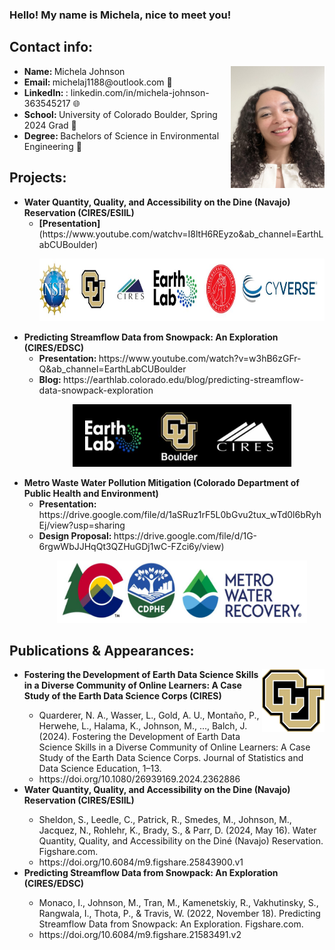 ### Hello! My name is Michela, nice to meet you! 





## Contact info:
<img src="headshot.jpg" width="150" height= "195" img align="right"/>
<ul> 
<li> <strong> Name: </strong> Michela Johnson </li>
<li> <strong> Email: </strong> michelaj1188@outlook.com 📩</li>
<li> <strong> LinkedIn: </strong>: linkedin.com/in/michela-johnson-363545217 🌐 </li>
<li> <strong> School: </strong> University of Colorado Boulder, Spring 2024 Grad 🐃 </li>
<li> <strong> Degree: </strong> Bachelors of Science in Environmental Engineering 🍃 </li>
</ul>



## Projects:
<ul> 
<li> <strong> Water Quantity, Quality, and Accessibility on the Dine (Navajo) Reservation (CIRES/ESIIL)</strong>
  <ul> 
    <li> <strong> [Presentation] </strong> (https://www.youtube.com/watchv=I8ltH6REyzo&ab_channel=EarthLabCUBoulder) </li> 
    <p align="center">
      <img src="LogoESIIL.JPG" 
        Height = "100" Width = "600"
</ul>
    </ul>

<li> <strong> Predicting Streamflow Data from Snowpack: An Exploration (CIRES/EDSC) </strong>
 <ul>
    <li><strong> Presentation: </strong>https://www.youtube.com/watch?v=w3hB6zGFr-Q&ab_channel=EarthLabCUBoulder </li>
  <li> <strong> Blog: </strong> https://earthlab.colorado.edu/blog/predicting-streamflow-data-snowpack-exploration </li>
   <p align="center">
      <img src="EarthLab.JPG" 
        Height = "100" Width = "350" 
       </ul>
         </ul>


<li> <strong> Metro Waste Water Pollution Mitigation (Colorado Department of Public Health and Environment) </strong>
   <ul> 
      <li> <strong> Presentation: </strong> https://drive.google.com/file/d/1aSRuz1rF5L0bGvu2tux_wTd0l6bRyhEj/view?usp=sharing </li>
    <li> <strong> Design Proposal: </strong>  https://drive.google.com/file/d/1G-6rgwWbJJHqQt3QZHuGDj1wC-FZci6y/view) </li>
     <p align="center">
       <img src="LogoMWW.JPG" 
        Height = "100" Width = "400" />
</ul>
</ul>



## Publications & Appearances:
 <img src="CULogo.jpg" 
        Height = "100" Width = "100" img align="right"/>
<ul> 
<li> <strong> Fostering the Development of Earth Data Science Skills in a Diverse Community of Online Learners: A Case Study of the Earth Data Science Corps (CIRES) </strong> </li>
  <ul> 
    <li> Quarderer, N. A., Wasser, L., Gold, A. U., Montaño, P., Herwehe, L., Halama, K., Johnson, M., ..., Balch, J. (2024). Fostering the Development of Earth Data Science Skills in a Diverse Community of Online Learners: A Case Study of the Earth Data Science Corps. Journal of Statistics and Data Science Education, 1–13. <li>
      https://doi.org/10.1080/26939169.2024.2362886 
    
  </ul>
<li> <strong> Water Quantity, Quality, and Accessibility on the Dine (Navajo) Reservation (CIRES/ESIIL) </strong> </li>
  <ul> 
    <li> Sheldon, S., Leedle, C., Patrick, R., Smedes, M., Johnson, M., Jacquez, N., Rohlehr, K., Brady, S., & Parr, D. (2024, May 16). Water Quantity, Quality, and Accessibility on the Diné (Navajo) Reservation. Figshare.com. <li>
      https://doi.org/10.6084/m9.figshare.25843900.v1 
  </ul>
<li> <strong> Predicting Streamflow Data from Snowpack: An Exploration (CIRES/EDSC) </strong> </li>
  <ul>
  <li> Monaco, I., Johnson, M., Tran, M., Kamenetskiy, R., Vakhutinsky, S., Rangwala, I., Thota, P., & Travis, W. (2022, November 18). Predicting Streamflow Data from Snowpack: An Exploration. Figshare.com. <li>
  https://doi.org/10.6084/m9.figshare.21583491.v2 
  </ul>

  </ul>
</ul>
